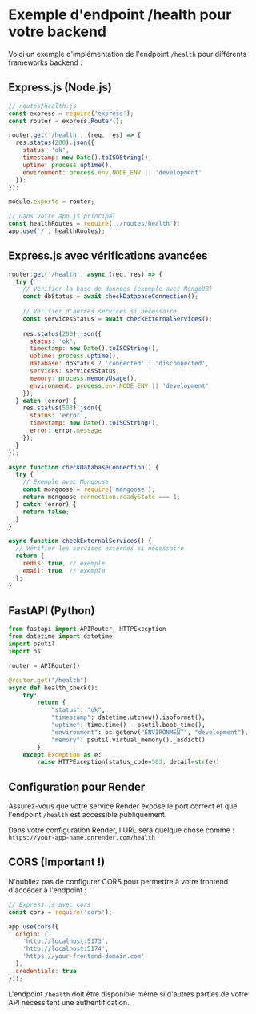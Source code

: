 # Exemple d'endpoint /health pour votre backend

Voici un exemple d'implémentation de l'endpoint `/health` pour différents frameworks backend :

## Express.js (Node.js)

```javascript
// routes/health.js
const express = require('express');
const router = express.Router();

router.get('/health', (req, res) => {
  res.status(200).json({
    status: 'ok',
    timestamp: new Date().toISOString(),
    uptime: process.uptime(),
    environment: process.env.NODE_ENV || 'development'
  });
});

module.exports = router;

// Dans votre app.js principal
const healthRoutes = require('./routes/health');
app.use('/', healthRoutes);
```

## Express.js avec vérifications avancées

```javascript
router.get('/health', async (req, res) => {
  try {
    // Vérifier la base de données (exemple avec MongoDB)
    const dbStatus = await checkDatabaseConnection();
    
    // Vérifier d'autres services si nécessaire
    const servicesStatus = await checkExternalServices();
    
    res.status(200).json({
      status: 'ok',
      timestamp: new Date().toISOString(),
      uptime: process.uptime(),
      database: dbStatus ? 'connected' : 'disconnected',
      services: servicesStatus,
      memory: process.memoryUsage(),
      environment: process.env.NODE_ENV || 'development'
    });
  } catch (error) {
    res.status(503).json({
      status: 'error',
      timestamp: new Date().toISOString(),
      error: error.message
    });
  }
});

async function checkDatabaseConnection() {
  try {
    // Exemple avec Mongoose
    const mongoose = require('mongoose');
    return mongoose.connection.readyState === 1;
  } catch (error) {
    return false;
  }
}

async function checkExternalServices() {
  // Vérifier les services externes si nécessaire
  return {
    redis: true, // exemple
    email: true  // exemple
  };
}
```

## FastAPI (Python)

```python
from fastapi import APIRouter, HTTPException
from datetime import datetime
import psutil
import os

router = APIRouter()

@router.get("/health")
async def health_check():
    try:
        return {
            "status": "ok",
            "timestamp": datetime.utcnow().isoformat(),
            "uptime": time.time() - psutil.boot_time(),
            "environment": os.getenv("ENVIRONMENT", "development"),
            "memory": psutil.virtual_memory()._asdict()
        }
    except Exception as e:
        raise HTTPException(status_code=503, detail=str(e))
```

## Configuration pour Render

Assurez-vous que votre service Render expose le port correct et que l'endpoint `/health` est accessible publiquement.

Dans votre configuration Render, l'URL sera quelque chose comme :
`https://your-app-name.onrender.com/health`

## CORS (Important !)

N'oubliez pas de configurer CORS pour permettre à votre frontend d'accéder à l'endpoint :

```javascript
// Express.js avec cors
const cors = require('cors');

app.use(cors({
  origin: [
    'http://localhost:5173',
    'http://localhost:5174',
    'https://your-frontend-domain.com'
  ],
  credentials: true
}));
```

L'endpoint `/health` doit être disponible même si d'autres parties de votre API nécessitent une authentification.
